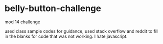 # belly-button-challenge
mod 14 challenge

used class sample codes for guidance, used stack overflow and reddit to fill in the blanks for code that was not working. I hate javascript. 